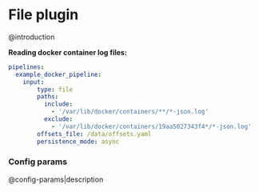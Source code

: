 # File plugin
@introduction

**Reading docker container log files:**
```yaml
pipelines:
  example_docker_pipeline:
    input:
        type: file
        paths:
          include:
            - '/var/lib/docker/containers/**/*-json.log'
          exclude:
            - '/var/lib/docker/containers/19aa5027343f4*/*-json.log'
        offsets_file: /data/offsets.yaml
        persistence_mode: async
```

### Config params
@config-params|description
